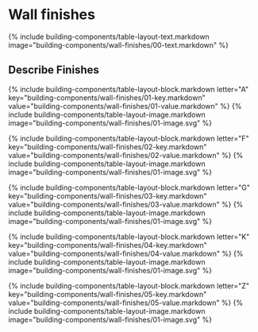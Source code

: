 <div data-role="collapsible" data-inset="false">
<h1 class="cart-collapsible-div">Wall finishes</h1>

<dl>


{% include building-components/table-layout-text.markdown image="building-components/wall-finishes/00-text.markdown" %}

## <span class="caps">**Describe** Finishes</span>

{% include building-components/table-layout-block.markdown letter="A" key="building-components/wall-finishes/01-key.markdown" value="building-components/wall-finishes/01-value.markdown" %}
{% include building-components/table-layout-image.markdown image="building-components/wall-finishes/01-image.svg" %}

{% include building-components/table-layout-block.markdown letter="F" key="building-components/wall-finishes/02-key.markdown" value="building-components/wall-finishes/02-value.markdown"  %}
{% include building-components/table-layout-image.markdown image="building-components/wall-finishes/01-image.svg" %}

{% include building-components/table-layout-block.markdown letter="G" key="building-components/wall-finishes/03-key.markdown" value="building-components/wall-finishes/03-value.markdown"  %}
{% include building-components/table-layout-image.markdown image="building-components/wall-finishes/01-image.svg" %}

{% include building-components/table-layout-block.markdown letter="K" key="building-components/wall-finishes/04-key.markdown" value="building-components/wall-finishes/04-value.markdown"  %}
{% include building-components/table-layout-image.markdown image="building-components/wall-finishes/01-image.svg" %}

{% include building-components/table-layout-block.markdown letter="Z" key="building-components/wall-finishes/05-key.markdown" value="building-components/wall-finishes/05-value.markdown"  %}
{% include building-components/table-layout-image.markdown image="building-components/wall-finishes/01-image.svg" %}

</dl></div>
